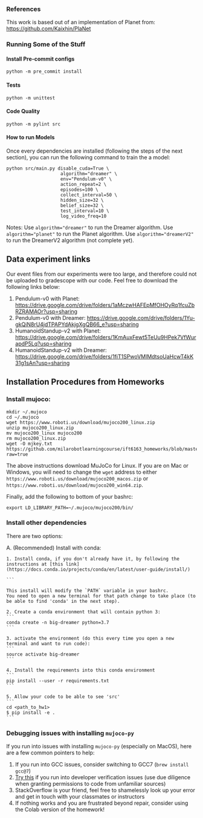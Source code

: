 ### References
This work is based out of an implementation of Planet from: https://github.com/Kaixhin/PlaNet


### Running Some of the Stuff
#### Install Pre-commit configs
`python -m pre_commit install`

#### Tests
`python -m unittest`

#### Code Quality
`python -m pylint src`

#### How to run Models
Once every dependencies are installed (following the steps of the next section), you can run the following command to train the a model:

```
python src/main.py disable_cuda=True \
                    algorithm="dreamer" \
                    env="Pendulum-v0" \
                    action_repeat=2 \
                    episodes=100 \
                    collect_interval=50 \
                    hidden_size=32 \
                    belief_size=32 \
                    test_interval=10 \
                    log_video_freq=10
```

Notes:
Use `algorithm="dreamer"` to run the Dreamer algorithm.
Use `algorithm="planet"` to run the Planet algorithm.
Use `algorithm="dreamerV2"` to run the DreamerV2 algorithm (not complete yet).

## Data experiment links
Our event files from our experiments were too large, and therefore could not be uploaded to gradescope with our code. Feel free to download the following links below:

1. Pendulum-v0 with Planet: https://drive.google.com/drive/folders/1aMczwHAFEpMfOHOyRq1fcuZbRZRAMAOr?usp=sharing
2. Pendulum-v0 with Dreamer: https://drive.google.com/drive/folders/1Yu-gkQiN8rU4jdTPAPYdAkjgXgQB66_e?usp=sharing
3. HumanoidStandup-v2 with Planet: https://drive.google.com/drive/folders/1KmAuxFewt5TeUu9HPek7VfWurapdP5Lq?usp=sharing
4. HumanoidStandup-v2 with Dreamer: https://drive.google.com/drive/folders/1fiT1SPwoVMlMdtsoUaHcwT4kK31g1sAn?usp=sharing

## Installation Procedures from Homeworks

### Install mujoco:
```
mkdir ~/.mujoco
cd ~/.mujoco
wget https://www.roboti.us/download/mujoco200_linux.zip
unzip mujoco200_linux.zip
mv mujoco200_linux mujoco200
rm mujoco200_linux.zip
wget -O mjkey.txt https://github.com/milarobotlearningcourse/ift6163_homeworks/blob/master/hw1/mjkey.txt?raw=true
```
The above instructions download MuJoCo for Linux. If you are on Mac or Windows, you will need to change the `wget` address to either
`https://www.roboti.us/download/mujoco200_macos.zip` or `https://www.roboti.us/download/mujoco200_win64.zip`.

Finally, add the following to bottom of your bashrc:
```
export LD_LIBRARY_PATH=~/.mujoco/mujoco200/bin/
```

### Install other dependencies

There are two options:

A. (Recommended) Install with conda:

	1. Install conda, if you don't already have it, by following the instructions at [this link](https://docs.conda.io/projects/conda/en/latest/user-guide/install/)

	```

	This install will modify the `PATH` variable in your bashrc.
	You need to open a new terminal for that path change to take place (to be able to find 'conda' in the next step).

	2. Create a conda environment that will contain python 3:
	```
	conda create -n big-dreamer python=3.7
	```

	3. activate the environment (do this every time you open a new terminal and want to run code):
	```
	source activate big-dreamer
	```

	4. Install the requirements into this conda environment
	```
	pip install --user -r requirements.txt
	```

	5. Allow your code to be able to see 'src'
	```
	cd <path_to_hw1>
	$ pip install -e .
	```


### Debugging issues with installing `mujoco-py`

If you run into issues with installing `mujoco-py` (especially on MacOS), here are a few common pointers to help:
  1. If you run into GCC issues, consider switching to GCC7 (`brew install gcc@7`)
  2. [Try this](https://github.com/hashicorp/terraform/issues/23033#issuecomment-543507812) if you run into developer verification issues (use due diligence when granting permissions to code from unfamiliar sources)
  3. StackOverflow is your friend, feel free to shamelessly look up your error and get in touch with your classmates or instructors
  4. If nothing works and you are frustrated beyond repair, consider using the Colab version of the homework!
